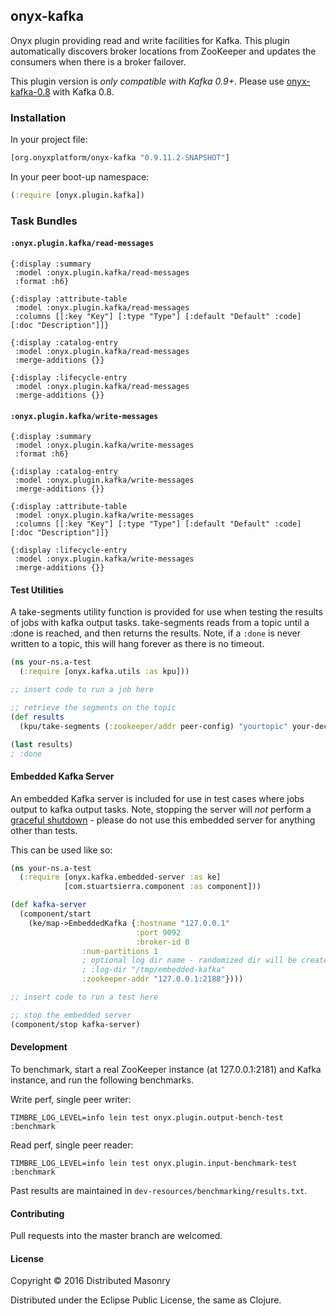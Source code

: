 ## onyx-kafka

Onyx plugin providing read and write facilities for Kafka. This plugin automatically discovers broker locations from ZooKeeper and updates the consumers when there is a broker failover.

This plugin version is *only compatible with Kafka 0.9+*. Please use [onyx-kafka-0.8](https://github.com/onyx-platform/onyx-kafka-0.8) with Kafka 0.8.

### Installation

In your project file:

```clojure
[org.onyxplatform/onyx-kafka "0.9.11.2-SNAPSHOT"]
```

In your peer boot-up namespace:

```clojure
(:require [onyx.plugin.kafka])
```

### Task Bundles

#### `:onyx.plugin.kafka/read-messages`

```onyx-gen-doc
{:display :summary
 :model :onyx.plugin.kafka/read-messages
 :format :h6}
```

```onyx-gen-doc
{:display :attribute-table
 :model :onyx.plugin.kafka/read-messages
 :columns [[:key "Key"] [:type "Type"] [:default "Default" :code] [:doc "Description"]]}
```

```onyx-gen-doc
{:display :catalog-entry
 :model :onyx.plugin.kafka/read-messages
 :merge-additions {}}
```

```onyx-gen-doc
{:display :lifecycle-entry
 :model :onyx.plugin.kafka/read-messages
 :merge-additions {}}
```

#### `:onyx.plugin.kafka/write-messages`

```onyx-gen-doc
{:display :summary
 :model :onyx.plugin.kafka/write-messages
 :format :h6}
```

```onyx-gen-doc
{:display :catalog-entry
 :model :onyx.plugin.kafka/write-messages
 :merge-additions {}}
```

```onyx-gen-doc
{:display :attribute-table
 :model :onyx.plugin.kafka/write-messages
 :columns [[:key "Key"] [:type "Type"] [:default "Default" :code] [:doc "Description"]]}
```

```onyx-gen-doc
{:display :lifecycle-entry
 :model :onyx.plugin.kafka/write-messages
 :merge-additions {}}
```

#### Test Utilities

A take-segments utility function is provided for use when testing the results
of jobs with kafka output tasks. take-segments reads from a topic until a :done
is reached, and then returns the results. Note, if a `:done` is never written to a
topic, this will hang forever as there is no timeout.

```clojure
(ns your-ns.a-test
  (:require [onyx.kafka.utils :as kpu]))

;; insert code to run a job here

;; retrieve the segments on the topic
(def results
  (kpu/take-segments (:zookeeper/addr peer-config) "yourtopic" your-decompress-fn))

(last results)
; :done

```

#### Embedded Kafka Server

An embedded Kafka server is included for use in test cases where jobs output to
kafka output tasks. Note, stopping the server will *not* perform a [graceful shutdown](http://kafka.apache.org/documentation.html#basic_ops_restarting) -
please do not use this embedded server for anything other than tests.

This can be used like so:

```clojure
(ns your-ns.a-test
  (:require [onyx.kafka.embedded-server :as ke]
            [com.stuartsierra.component :as component]))

(def kafka-server
  (component/start
    (ke/map->EmbeddedKafka {:hostname "127.0.0.1"
                            :port 9092
                            :broker-id 0
			    :num-partitions 1
			    ; optional log dir name - randomized dir will be created if none is supplied
			    ; :log-dir "/tmp/embedded-kafka"
			    :zookeeper-addr "127.0.0.1:2188"})))

;; insert code to run a test here

;; stop the embedded server
(component/stop kafka-server)

```

#### Development

To benchmark, start a real ZooKeeper instance (at 127.0.0.1:2181) and Kafka instance, and run the following benchmarks.

Write perf, single peer writer:
```
TIMBRE_LOG_LEVEL=info lein test onyx.plugin.output-bench-test :benchmark
```

Read perf, single peer reader:
```
TIMBRE_LOG_LEVEL=info lein test onyx.plugin.input-benchmark-test :benchmark
```

Past results are maintained in `dev-resources/benchmarking/results.txt`.

#### Contributing

Pull requests into the master branch are welcomed.

#### License

Copyright © 2016 Distributed Masonry

Distributed under the Eclipse Public License, the same as Clojure.
